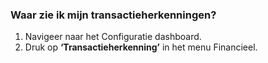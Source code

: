 ### Waar zie ik mijn transactieherkenningen?
1.	Navigeer naar het Configuratie dashboard.
2.	Druk op **‘Transactieherkenning’** in het menu Financieel. 
